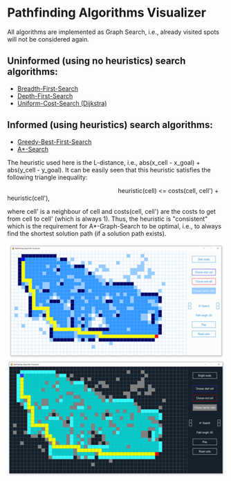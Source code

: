 # Pathfinding Algorithms Visualizer

All algorithms are implemented as Graph Search, i.e., already visited spots will not be considered again.

## Uninformed (using no heuristics) search algorithms:
* [Breadth-First-Search](https://github.com/mrk-drn/pathfinding-algorithms-visualizer/blob/master/breadth_first_graphsearch.py)
* [Depth-First-Search](https://github.com/mrk-drn/pathfinding-algorithms-visualizer/blob/master/depth_first_graphsearch.py)
* [Uniform-Cost-Search (Dijkstra)](https://github.com/mrk-drn/pathfinding-algorithms-visualizer/blob/master/uniform_cost_graphsearch.py)

## Informed (using heuristics) search algorithms:
* [Greedy-Best-First-Search](https://github.com/mrk-drn/pathfinding-algorithms-visualizer/blob/master/greedy_best_first_graphsearch.py)
* [A*-Search](https://github.com/mrk-drn/pathfinding-algorithms-visualizer/blob/master/astar_graphsearch.py)

The heuristic used here is the L-distance, i.e., abs(x_cell - x_goal) + abs(y_cell - y_goal). It can be easily seen that this heuristic satisfies the following triangle inequality:

&nbsp;&nbsp;&nbsp;&nbsp;&nbsp;&nbsp;&nbsp;&nbsp;&nbsp;&nbsp;&nbsp;&nbsp;&nbsp;&nbsp;&nbsp;&nbsp;&nbsp;&nbsp;&nbsp;&nbsp;&nbsp;&nbsp;&nbsp;&nbsp;&nbsp;&nbsp;&nbsp;&nbsp;&nbsp;&nbsp;&nbsp;&nbsp;&nbsp;&nbsp;&nbsp;&nbsp;&nbsp;&nbsp;&nbsp;&nbsp;&nbsp;&nbsp;&nbsp;&nbsp;&nbsp;&nbsp;&nbsp;&nbsp;&nbsp;&nbsp;&nbsp;&nbsp;&nbsp;&nbsp;&nbsp;&nbsp;&nbsp;&nbsp;&nbsp;&nbsp;&nbsp;&nbsp;&nbsp;&nbsp; heuristic(cell) <= costs(cell, cell') + heuristic(cell'),
			
where cell' is a neighbour of cell and costs(cell, cell') are the costs to get from cell to cell' (which is 
always 1). Thus, the heuristic is "consistent" which is the requirement for A*-Graph-Search to be optimal, i.e., to always find the shortest solution path (if a solution path exists).

<img src="demo-images/demo_bright_mode.PNG">

<img src="demo-images/demo_dark_mode.PNG"> 
